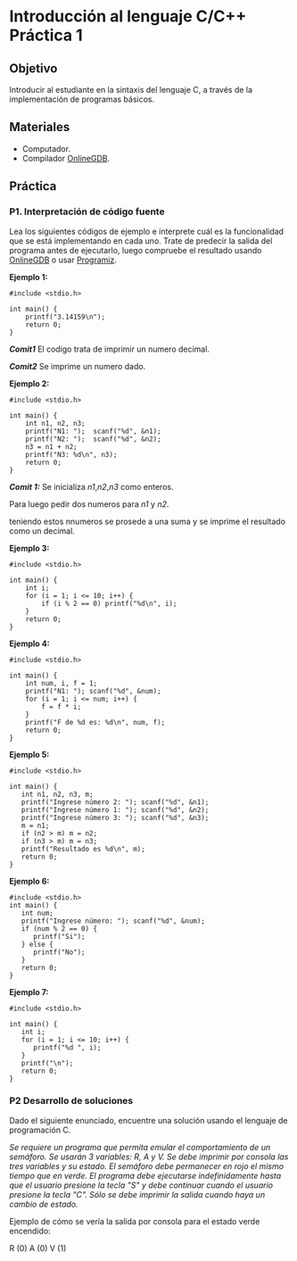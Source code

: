# Introducción al lenguaje C/C++ Práctica 1

## Objetivo

Introducir al estudiante en la sintaxis del lenguaje C, a través de la implementación de programas básicos.

## Materiales

- Computador.
- Compilador [OnlineGDB](https://www.onlinegdb.com/online_c_compiler).


## Práctica

### **P1. Interpretación de código fuente**

Lea los siguientes códigos de ejemplo e interprete cuál es la funcionalidad que se está implementando en cada uno. Trate de predecir la salida del programa antes de ejecutarlo, luego compruebe el resultado usando [OnlineGDB](https://www.onlinegdb.com/online_c_compiler) o usar [Programiz](https://www.programiz.com/c-programming/online-compiler/). 

**Ejemplo 1:**

~~~
#include <stdio.h>

int main() {
    printf("3.14159\n");
    return 0;
}

~~~
***Comit1***
El codigo trata de imprimir un numero decimal.

***Comit2***
Se imprime un numero dado.

**Ejemplo 2:**

~~~
#include <stdio.h>

int main() {
    int n1, n2, n3;
    printf("N1: ");  scanf("%d", &n1);
    printf("N2: ");  scanf("%d", &n2);
    n3 = n1 + n2;
    printf("N3: %d\n", n3);
    return 0;
}
~~~
***Comit 1:***
Se inicializa *n1*,*n2*,*n3* como enteros.

Para luego pedir dos numeros para *n1* y *n2*.

teniendo estos nnumeros se prosede a una suma y se imprime el resultado como un decimal.

**Ejemplo 3:**

~~~
#include <stdio.h>

int main() {
    int i;    
    for (i = 1; i <= 10; i++) {
        if (i % 2 == 0) printf("%d\n", i);
    }
    return 0;
}
~~~

**Ejemplo 4:**

~~~
#include <stdio.h>

int main() {
    int num, i, f = 1;
    printf("N1: "); scanf("%d", &num);
    for (i = 1; i <= num; i++) {
        f = f * i;
    }
    printf("F de %d es: %d\n", num, f);    
    return 0;
}
~~~

**Ejemplo 5:**

~~~
#include <stdio.h>

int main() {
   int n1, n2, n3, m;
   printf("Ingrese número 2: "); scanf("%d", &n1);
   printf("Ingrese número 1: "); scanf("%d", &n2);
   printf("Ingrese número 3: "); scanf("%d", &n3);
   m = n1;
   if (n2 > m) m = n2;
   if (n3 > m) m = n3;
   printf("Resultado es %d\n", m);
   return 0;
}
~~~

**Ejemplo 6:**

~~~
#include <stdio.h>
int main() {
   int num;
   printf("Ingrese número: "); scanf("%d", &num);
   if (num % 2 == 0) {
      printf("Si");
   } else {
      printf("No");
   }
   return 0;
}
~~~

**Ejemplo 7:**

~~~
#include <stdio.h>

int main() {
   int i;
   for (i = 1; i <= 10; i++) {
      printf("%d ", i);
   }
   printf("\n");
   return 0;
}  
~~~

### **P2 Desarrollo de soluciones**

Dado el siguiente enunciado, encuentre una solución usando el lenguaje de programación C.

*Se requiere un programa que permita emular el comportamiento de un semáforo. Se usarán 3 variables: R, A y V. Se debe imprimir por consola las tres variables y su estado. El semáforo debe permanecer en rojo el mismo tiempo que en verde. El programa debe ejecutarse indefinidamente hasta que el usuario presione la tecla "S" y debe continuar cuando el usuario presione la tecla "C". Sólo se debe imprimir la salida cuando haya un cambio de estado.*

Ejemplo de cómo se vería la salida por consola para el estado verde encendido:

R (0)
A (0)
V (1) 